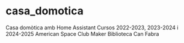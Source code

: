 # casa_domotica
Casa domòtica amb Home Assistant Cursos 2022-2023, 2023-2024 i 2024-2025
American Space Club Maker Biblioteca Can Fabra
